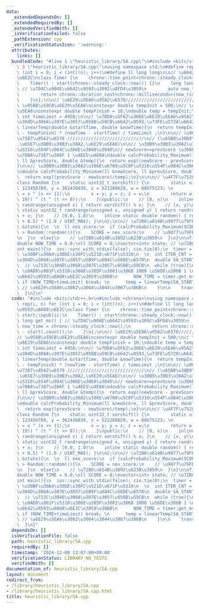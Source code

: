 ```yaml
---
data:
  _extendedDependsOn: []
  _extendedRequiredBy: []
  _extendedVerifiedWith: []
  _isVerificationFailed: false
  _pathExtension: cpp
  _verificationStatusIcon: ':warning:'
  attributes:
    links: []
  bundledCode: "#line 1 \"heuristic_library/SA.cpp\"\n#include <bits/stdc++.h>\n#line\
    \ 3 \"heuristic_library/SA.cpp\"\nusing namespace std;\n#define rep(i, n) for\
    \ (int i = 0; i < (int)(n); i++)\n#define ll long long\n\n// \u6642\u9593\u8A08\
    \u6E2C\nclass Timer {\n    chrono::time_point<chrono::steady_clock> start;\npublic:\n\
    \    Timer() : start(chrono::steady_clock::now()) {}\n    long long get_ms() {\
    \ // \u7D4C\u904E\u6642\u9593\u3092\u8FD4\u3059\n        auto now_time = chrono::steady_clock::now();\n\
    \        return chrono::duration_cast<chrono::milliseconds>(now_time - start).count();\n\
    \    }\n};\n\n// \u6E29\u5EA6\u95A2\u6570////////////////////////////////\n//\
    \ \u958B\u59CB\u6E29\u5EA6\nconstexpr double tempInit = 500;\n// \u7D42\u4E86\u6E29\
    \u5EA6\nconstexpr double tempFinish = 10;\ndouble temp = tempInit;\nconstexpr\
    \ int timeLimit = 4950;\n\n// \u7DDA\u5F62\u306E\u6E29\u5EA6\u95A2\u6570\n// (\u713C\
    \u304D\u306A\u307E\u3057\u958B\u59CB\u6642\u9593,\u73FE\u5728\u6642\u9593)\ndouble\
    \ linearTemp(double &startTime, double &nowTime){\n  return tempInit - (tempInit\
    \ - tempFinish) * (nowTime - startTime) / timeLimit ;\n}\n\n// \u9077\u79FB\u78BA\
    \u7387\u95A2\u6570 /////////////////////////////\n// (\u65B0\u30B9\u30B3\u30A2\
    ,\u65E7\u30B9\u30B3\u30A2,\u6E29\u5EA6)\n\n// \u30B9\u30B3\u30A2\u306E\u6700\u5927\
    \u5316\u554F\u984C\u306E\u3068\u304D\n// newScore>=prevScore \u306E\u3068\u304D\
    \u78BA\u7387\u306F 1 \u4EE5\u4E0A\ndouble calcProbability_Maximum(ll &newScore,\
    \ ll &prevScore, double &temp){\n  return exp((newScore - prevScore)/temp);\n\
    }\n\n// \u30B9\u30B3\u30A2\u306E\u6700\u5C0F\u5316\u554F\u984C\u306E\u554F\u984C\
    \ndouble calcProbability_Minimum(ll &newScore, ll &prevScore, double &temp){\n\
    \  return exp((prevScore - newScore)/temp);\n}\n\n\n// \u4F7F\u7528\u4F8B/////////////////////////////\n\
    class Random {\n    static uint32_t xorshift() {\n        static uint32_t x =\
    \ 123456789, y = 362436039, z = 521288629, w = 88675123; \n        uint32_t t\
    \ = x ^ (x << 11);\n        x = y; y = z; z = w;\n        return w = (w ^ (w >>\
    \ 19)) ^ (t ^ (t >> 8));\n    }\npublic:\n    // [0, x)\n    inline static uint32_t\
    \ randrange(unsigned x) { return xorshift() % x; }\n    // [x, y)\n    inline\
    \ static uint32_t randrange(unsigned x, unsigned y) { return randrange(y - x)\
    \ + x; }\n    // [0.0, 1.0)\n    inline static double random() { return (xorshift()\
    \ + 0.5) * (1.0 / UINT_MAX); }\n\n};\n\n// \u72B6\u614B\u9077\u79FB\nvoid transitionState(vector<int>\
    \ &state){\n  \n  ll nex_score;\n  if (calcProbability_Maximum(SCORE,nex_score,temp)\
    \ > Random::random()){\n    SCORE = nex_score;\n    // \u9077\u79FB\u3059\u308B\
    \n  }\n  else{\n    // \u72B6\u614B\u3092\u623B\u3059\n  }\n}\n\nTimer timer;\n\
    double NOW_TIME = 0.0;\nll SCORE = 0;\nvector<int> state; // \u72B6\u614B\n\n\
    int main(){\n  ios::sync_with_stdio(false); cin.tie(0);\n  timer = Timer(); //\
    \ \u30BF\u30A4\u30DE\u30FC\u521D\u671F\u5316\n  \n  int ITER_CNT = 0; // \u713C\
    \u304D\u306A\u307E\u3057\u5B9F\u884C\u56DE\u6570\n  double SA_START_TIME = timer.get_ms();\n\
    \  // \u713C\u304D\u306A\u307E\u3057\u958B\u59CB\n  while (true){\n    if (ITER_CNT%1000==0){//\
    \ \u9AD8\u901F\u5316\u306E\u305F\u3081\u306B 1000 \u56DE\u306B 1 \u56DE\u3060\u3051\
    \u6642\u9593\u8A08\u6E2C\u3059\u308B\n      NOW_TIME = timer.get_ms();\n     \
    \ if (NOW_TIME>timeLimit) break; \n      temp = linearTemp(SA_START_TIME, NOW_TIME);\
    \ // \u6E29\u5EA6\u3082\u3064\u3044\u3067\u306B\n    }\n\n    transitionState(state);\n\
    \  }\n}\n"
  code: "#include <bits/stdc++.h>\n#include <chrono>\nusing namespace std;\n#define\
    \ rep(i, n) for (int i = 0; i < (int)(n); i++)\n#define ll long long\n\n// \u6642\
    \u9593\u8A08\u6E2C\nclass Timer {\n    chrono::time_point<chrono::steady_clock>\
    \ start;\npublic:\n    Timer() : start(chrono::steady_clock::now()) {}\n    long\
    \ long get_ms() { // \u7D4C\u904E\u6642\u9593\u3092\u8FD4\u3059\n        auto\
    \ now_time = chrono::steady_clock::now();\n        return chrono::duration_cast<chrono::milliseconds>(now_time\
    \ - start).count();\n    }\n};\n\n// \u6E29\u5EA6\u95A2\u6570////////////////////////////////\n\
    // \u958B\u59CB\u6E29\u5EA6\nconstexpr double tempInit = 500;\n// \u7D42\u4E86\
    \u6E29\u5EA6\nconstexpr double tempFinish = 10;\ndouble temp = tempInit;\nconstexpr\
    \ int timeLimit = 4950;\n\n// \u7DDA\u5F62\u306E\u6E29\u5EA6\u95A2\u6570\n// (\u713C\
    \u304D\u306A\u307E\u3057\u958B\u59CB\u6642\u9593,\u73FE\u5728\u6642\u9593)\ndouble\
    \ linearTemp(double &startTime, double &nowTime){\n  return tempInit - (tempInit\
    \ - tempFinish) * (nowTime - startTime) / timeLimit ;\n}\n\n// \u9077\u79FB\u78BA\
    \u7387\u95A2\u6570 /////////////////////////////\n// (\u65B0\u30B9\u30B3\u30A2\
    ,\u65E7\u30B9\u30B3\u30A2,\u6E29\u5EA6)\n\n// \u30B9\u30B3\u30A2\u306E\u6700\u5927\
    \u5316\u554F\u984C\u306E\u3068\u304D\n// newScore>=prevScore \u306E\u3068\u304D\
    \u78BA\u7387\u306F 1 \u4EE5\u4E0A\ndouble calcProbability_Maximum(ll &newScore,\
    \ ll &prevScore, double &temp){\n  return exp((newScore - prevScore)/temp);\n\
    }\n\n// \u30B9\u30B3\u30A2\u306E\u6700\u5C0F\u5316\u554F\u984C\u306E\u554F\u984C\
    \ndouble calcProbability_Minimum(ll &newScore, ll &prevScore, double &temp){\n\
    \  return exp((prevScore - newScore)/temp);\n}\n\n\n// \u4F7F\u7528\u4F8B/////////////////////////////\n\
    class Random {\n    static uint32_t xorshift() {\n        static uint32_t x =\
    \ 123456789, y = 362436039, z = 521288629, w = 88675123; \n        uint32_t t\
    \ = x ^ (x << 11);\n        x = y; y = z; z = w;\n        return w = (w ^ (w >>\
    \ 19)) ^ (t ^ (t >> 8));\n    }\npublic:\n    // [0, x)\n    inline static uint32_t\
    \ randrange(unsigned x) { return xorshift() % x; }\n    // [x, y)\n    inline\
    \ static uint32_t randrange(unsigned x, unsigned y) { return randrange(y - x)\
    \ + x; }\n    // [0.0, 1.0)\n    inline static double random() { return (xorshift()\
    \ + 0.5) * (1.0 / UINT_MAX); }\n\n};\n\n// \u72B6\u614B\u9077\u79FB\nvoid transitionState(vector<int>\
    \ &state){\n  \n  ll nex_score;\n  if (calcProbability_Maximum(SCORE,nex_score,temp)\
    \ > Random::random()){\n    SCORE = nex_score;\n    // \u9077\u79FB\u3059\u308B\
    \n  }\n  else{\n    // \u72B6\u614B\u3092\u623B\u3059\n  }\n}\n\nTimer timer;\n\
    double NOW_TIME = 0.0;\nll SCORE = 0;\nvector<int> state; // \u72B6\u614B\n\n\
    int main(){\n  ios::sync_with_stdio(false); cin.tie(0);\n  timer = Timer(); //\
    \ \u30BF\u30A4\u30DE\u30FC\u521D\u671F\u5316\n  \n  int ITER_CNT = 0; // \u713C\
    \u304D\u306A\u307E\u3057\u5B9F\u884C\u56DE\u6570\n  double SA_START_TIME = timer.get_ms();\n\
    \  // \u713C\u304D\u306A\u307E\u3057\u958B\u59CB\n  while (true){\n    if (ITER_CNT%1000==0){//\
    \ \u9AD8\u901F\u5316\u306E\u305F\u3081\u306B 1000 \u56DE\u306B 1 \u56DE\u3060\u3051\
    \u6642\u9593\u8A08\u6E2C\u3059\u308B\n      NOW_TIME = timer.get_ms();\n     \
    \ if (NOW_TIME>timeLimit) break; \n      temp = linearTemp(SA_START_TIME, NOW_TIME);\
    \ // \u6E29\u5EA6\u3082\u3064\u3044\u3067\u306B\n    }\n\n    transitionState(state);\n\
    \  }\n}"
  dependsOn: []
  isVerificationFile: false
  path: heuristic_library/SA.cpp
  requiredBy: []
  timestamp: '2024-12-08 13:07:00+09:00'
  verificationStatus: LIBRARY_NO_TESTS
  verifiedWith: []
documentation_of: heuristic_library/SA.cpp
layout: document
redirect_from:
- /library/heuristic_library/SA.cpp
- /library/heuristic_library/SA.cpp.html
title: heuristic_library/SA.cpp
---
```

